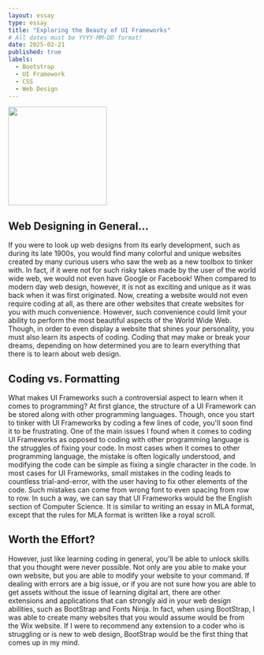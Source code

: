 ```yaml
---
layout: essay
type: essay
title: "Exploring the Beauty of UI Frameworks"
# All dates must be YYYY-MM-DD format!
date: 2025-02-21
published: true
labels:
  - Bootstrap
  - UI Framework
  - CSS
  - Web Design
---
```


<div>
<img width="200px" class="rounded float-start pe-4 text-center" src="https://i.insider.com/5ba94213a5f71300a76a3c62?width=800&format=jpeg&auto=webp">
</div>

## Web Designing in General...
If you were to look up web designs from its early development, such as during its late 1900s, you would find many colorful and unique websites created by many curious users who saw the web as a new toolbox to tinker with. In fact, if it were not for such risky takes made by the user of the world wide web, we would not even have Google or Facebook! When compared to modern day web design, however, it is not as exciting and unique as it was back when it was first originated. Now, creating a website would not even require coding at all, as there are other websites that create websites for you with much convenience. However, such convenience could limit your ability to perform the most beautiful aspects of the World Wide Web. Though, in order to even display a website that shines your personality, you must also learn its aspects of coding. Coding that may make or break your dreams, depending on how determined you are to learn everything that there is to learn about web design.

## Coding vs. Formatting
What makes UI Frameworks such a controversial aspect to learn when it comes to programming? At first glance, the structure of a UI Framework can be stored along with other programming languages. Though, once you start to tinker with UI Frameworks by coding a few lines of code, you'll soon find it to be frustrating. One of the main issues I found when it comes to coding UI Frameworks as opposed to coding with other programming language is the struggles of fixing your code. In most cases when it comes to other programming language, the mistake is often logically understood, and modifying the code can be simple as fixing a single character in the code. In most cases for UI Frameworks, small mistakes in the coding leads to countless trial-and-error, with the user having to fix other elements of the code. Such mistakes can come from wrong font to even spacing from row to row. In such a way, we can say that UI Frameworks would be the English section of Computer Science. It is similar to writing an essay in MLA format, except that the rules for MLA format is written like a royal scroll.

## Worth the Effort?
However, just like learning coding in general, you'll be able to unlock skills that you thought were never possible. Not only are you able to make your own website, but you are able to modify your website to your command. If dealing with errors are a big issue, or if you are not sure how you are able to get assets without the issue of learning digital art, there are other extensions and applications that can strongly aid in your web design abilities, such as BootStrap and Fonts Ninja. In fact, when using BootStrap, I was able to create many websites that you would assume would be from the Wix website. If I were to recommend any extension to a coder who is struggling or is new to web design, BootStrap would be the first thing that comes up in my mind.
